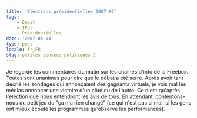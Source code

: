```yaml
---
title: 'Elections présidentielles 2007 #2'
tags:
    - Débat
    - IPol
    - Présidentielles
date: '2007-05-03'
type: post
locale: fr_FR
slug: petites-pensees-politiques-2
---
```


Je regarde les commentaires du matin sur les chaines d'info de la Freebox. Toutes sont unanimes pour dire que le débat a été serré. Après avoir tant décrié les sondages qui annonçaient des gagnants virtuels, je vois mal les médias annoncer une victoire d'un côté ou de l'autre. Ce n'est qu'après l'élection que nous entendront les avis de tous. En attendant, contentons-nous du petit jeu du "ça n'a rien changé" (ce qui n'est pas si mal, si les gens ont mieux écouté les programmes qu'observé les performances).
